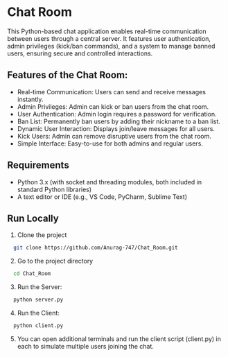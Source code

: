 
# Chat Room 

This Python-based chat application enables real-time communication between users through a central server. It features user authentication, admin privileges (kick/ban commands), and a system to manage banned users, ensuring secure and controlled interactions.



## Features of the Chat Room:

- Real-time Communication: Users can send and receive messages instantly.
- Admin Privileges: Admin can kick or ban users from the chat room.
- User Authentication: Admin login requires a password for verification.
- Ban List: Permanently ban users by adding their nickname to a ban list.
- Dynamic User Interaction: Displays join/leave messages for all users.
- Kick Users: Admin can remove disruptive users from the chat room.
- Simple Interface: Easy-to-use for both admins and regular users.




## Requirements

- Python 3.x (with socket and threading modules, both included in standard Python libraries)
- A text editor or IDE (e.g., VS Code, PyCharm, Sublime Text)





    
## Run Locally

1. Clone the project

```bash
  git clone https://github.com/Anurag-747/Chat_Room.git
```

2. Go to the project directory

```bash
  cd Chat_Room
```

3. Run the Server:

```bash
  python server.py
```
4. Run the Client:

```bash
  python client.py
```
5. You can open additional terminals and run the client script (client.py) in each to simulate multiple users joining the chat.




